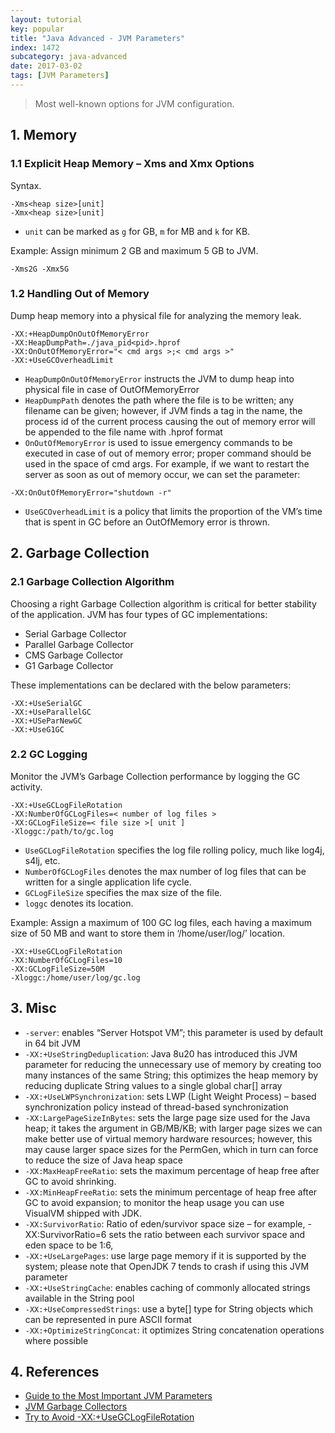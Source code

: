 ```yaml
---
layout: tutorial
key: popular
title: "Java Advanced - JVM Parameters"
index: 1472
subcategory: java-advanced
date: 2017-03-02
tags: [JVM Parameters]
---
```


> Most well-known options for JVM configuration.

## 1. Memory
### 1.1 Explicit Heap Memory – Xms and Xmx Options
Syntax.
```raw
-Xms<heap size>[unit]
-Xmx<heap size>[unit]
```
* `unit` can be marked as `g` for GB, `m` for MB and `k` for KB.

Example: Assign minimum 2 GB and maximum 5 GB to JVM.
```raw
-Xms2G -Xmx5G
```
### 1.2 Handling Out of Memory
Dump heap memory into a physical file for analyzing the memory leak.
```raw
-XX:+HeapDumpOnOutOfMemoryError
-XX:HeapDumpPath=./java_pid<pid>.hprof
-XX:OnOutOfMemoryError="< cmd args >;< cmd args >"
-XX:+UseGCOverheadLimit
```
* `HeapDumpOnOutOfMemoryError` instructs the JVM to dump heap into physical file in case of OutOfMemoryError
* `HeapDumpPath` denotes the path where the file is to be written; any filename can be given; however, if JVM finds a <pid> tag in the name, the process id of the current process causing the out of memory error will be appended to the file name with .hprof format
* `OnOutOfMemoryError` is used to issue emergency commands to be executed in case of out of memory error; proper command should be used in the space of cmd args. For example, if we want to restart the server as soon as out of memory occur, we can set the parameter:
```raw
-XX:OnOutOfMemoryError="shutdown -r"
```
* `UseGCOverheadLimit` is a policy that limits the proportion of the VM’s time that is spent in GC before an OutOfMemory error is thrown.

## 2. Garbage Collection
### 2.1 Garbage Collection Algorithm
Choosing a right Garbage Collection algorithm is critical for better stability of the application. JVM has four types of GC implementations:
* Serial Garbage Collector
* Parallel Garbage Collector
* CMS Garbage Collector
* G1 Garbage Collector

These implementations can be declared with the below parameters:
```raw
-XX:+UseSerialGC
-XX:+UseParallelGC
-XX:+USeParNewGC
-XX:+UseG1GC
```
### 2.2 GC Logging
Monitor the JVM’s Garbage Collection performance by logging the GC activity.
```raw
-XX:+UseGCLogFileRotation
-XX:NumberOfGCLogFiles=< number of log files >
-XX:GCLogFileSize=< file size >[ unit ]
-Xloggc:/path/to/gc.log
```
* `UseGCLogFileRotation` specifies the log file rolling policy, much like log4j, s4lj, etc.
* `NumberOfGCLogFiles` denotes the max number of log files that can be written for a single application life cycle.
* `GCLogFileSize` specifies the max size of the file.
* `loggc` denotes its location.

Example: Assign a maximum of 100 GC log files, each having a maximum size of 50 MB and want to store them in ‘/home/user/log/’ location.
```raw
-XX:+UseGCLogFileRotation  
-XX:NumberOfGCLogFiles=10
-XX:GCLogFileSize=50M
-Xloggc:/home/user/log/gc.log
```

## 3. Misc
* `-server`: enables “Server Hotspot VM”; this parameter is used by default in 64 bit JVM
* `-XX:+UseStringDeduplication`: Java 8u20 has introduced this JVM parameter for reducing the unnecessary use of memory by creating too many instances of the same String; this optimizes the heap memory by reducing duplicate String values to a single global char[] array
* `-XX:+UseLWPSynchronization`: sets LWP (Light Weight Process) – based synchronization policy instead of thread-based synchronization
* `-XX:LargePageSizeInBytes`: sets the large page size used for the Java heap; it takes the argument in GB/MB/KB; with larger page sizes we can make better use of virtual memory hardware resources; however, this may cause larger space sizes for the PermGen, which in turn can force to reduce the size of Java heap space
* `-XX:MaxHeapFreeRatio`: sets the maximum percentage of heap free after GC to avoid shrinking.
* `-XX:MinHeapFreeRatio`: sets the minimum percentage of heap free after GC to avoid expansion; to monitor the heap usage you can use VisualVM shipped with JDK.
* `-XX:SurvivorRatio`: Ratio of eden/survivor space size – for example, -XX:SurvivorRatio=6 sets the ratio between each survivor space and eden space to be 1:6,
* `-XX:+UseLargePages`: use large page memory if it is supported by the system; please note that OpenJDK 7 tends to crash if using this JVM parameter
* `-XX:+UseStringCache`: enables caching of commonly allocated strings available in the String pool
* `-XX:+UseCompressedStrings`: use a byte[] type for String objects which can be represented in pure ASCII format
* `-XX:+OptimizeStringConcat`: it optimizes String concatenation operations where possible

## 4. References
* [Guide to the Most Important JVM Parameters](https://www.baeldung.com/jvm-parameters)
* [JVM Garbage Collectors](https://www.baeldung.com/jvm-garbage-collectors)
* [Try to Avoid -XX:+UseGCLogFileRotation](https://dzone.com/articles/try-to-avoid-xxusegclogfilerotation)
